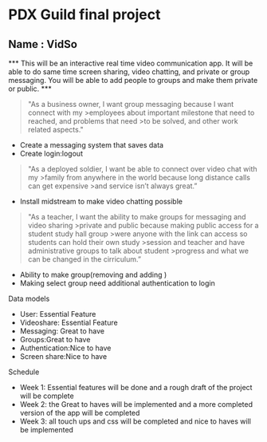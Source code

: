 # PDX Guild final project
## Name : VidSo
*** This will be an interactive real time video communication app. It will be able to do same time screen sharing, video chatting, and private or group messaging. You will be able to add people to groups and make them private or public. ***

>"As a business owner, I want group messaging because I want connect with my >employees about important milestone that need to reached, and problems that need >to be solved, and other work related aspects."

- Create a messaging system that saves data
- Create login:logout

> "As a  deployed soldier, I want be able to connect over video chat with my >family from anywhere in the world because long distance calls can get expensive >and service isn’t always great.”

- Install midstream to make video chatting possible



>"As a teacher, I want the ability to make groups for messaging and video sharing >private and public because making public access for a student study hall group >were anyone with the link can access so students can hold their own study >session and teacher and have administrative groups to talk about student >progress and what we can be changed in the cirriculum.” 

- Ability to make group(removing and adding )
- Making select group need additional authentication to login


 Data models
- User: Essential Feature
- Videoshare: Essential Feature
- Messaging: Great to have
- Groups:Great to have
- Authentication:Nice to have
- Screen share:Nice to have


Schedule
- Week 1: Essential features will be done and a rough draft of the project will be complete
- Week 2: the Great to haves will be implemented and a more completed version of the app will be completed
- Week 3: all touch ups and css will be completed and nice to haves will be implemented
